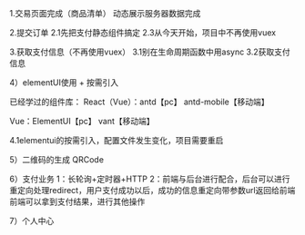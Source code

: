 1.交易页面完成（商品清单）
动态展示服务器数据完成

2.提交订单
2.1先把支付静态组件搞定
2.3从今天开始，项目中不再使用vuex

3.获取支付信息（不再使用vuex）
3.1别在生命周期函数中用async
3.2获取支付信息

4）elementUI使用 + 按需引入

已经学过的组件库：
React（Vue）：antd【pc】 antd-mobile【移动端】

Vue：ElementUI【pc】 vant【移动端】

4.1elementui的按需引入，配置文件发生变化，项目需要重启




5）二维码的生成 QRCode

6）支付业务
1：长轮询+定时器+HTTP
2：前端与后台进行配合，后台可以进行重定向处理redirect，用户支付成功以后，成功的信息重定向带参数url返回给前端
前端可以拿到支付结果，进行其他操作


7）个人中心